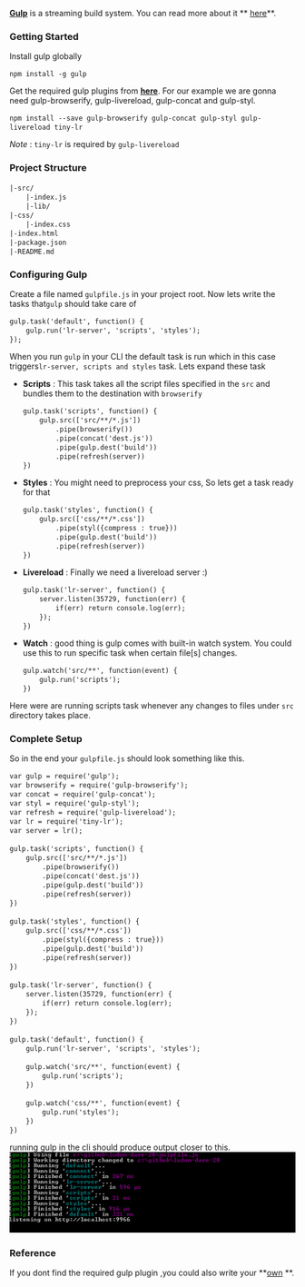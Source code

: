 **[Gulp][1]** is a streaming build system. You can read more about it **
[here][2]**.

### Getting Started

Install gulp globally 

    npm install -g gulp    

Get the required gulp plugins from **[here][3]**. For our example we are gonna
need gulp-browserify, gulp-livereload, gulp-concat and gulp-styl.

    npm install --save gulp-browserify gulp-concat gulp-styl gulp-livereload tiny-lr

*Note* : `tiny-lr` is required by `gulp-livereload`

### Project Structure

    |-src/
        |-index.js
        |-lib/
    |-css/
        |-index.css
    |-index.html
    |-package.json
    |-README.md

### Configuring Gulp

Create a file named `gulpfile.js` in your project root. Now lets write the
tasks that`gulp` should take care of

    gulp.task('default', function() {  
        gulp.run('lr-server', 'scripts', 'styles');
    });

When you run `gulp` in your CLI the default task is run which in this case
triggers`lr-server, scripts and styles` task. Lets expand these task

*   **Scripts** : This task takes all the script files specified in the `src`
    and bundles them to the destination with
   `browserify` 

        gulp.task('scripts', function() {  
            gulp.src(['src/**/*.js'])
                .pipe(browserify())
                .pipe(concat('dest.js'))
                .pipe(gulp.dest('build'))
                .pipe(refresh(server))
        })
    

*   **Styles** : You might need to preprocess your css, So lets get a task
    ready for that

        gulp.task('styles', function() {  
            gulp.src(['css/**/*.css'])
                .pipe(styl({compress : true}))
                .pipe(gulp.dest('build'))
                .pipe(refresh(server))
        })
    

*   **Livereload** : Finally we need a livereload server :)

        gulp.task('lr-server', function() {  
            server.listen(35729, function(err) {
                if(err) return console.log(err);
            });
        })
    

*   **Watch** : good thing is gulp comes with built-in watch system. You could
    use this to run specific task when certain file[s] changes.
   
        gulp.watch('src/**', function(event) {  
            gulp.run('scripts');
        })
        

Here were are running scripts task whenever any changes to files under `src`
directory takes place.

### Complete Setup

So in the end your `gulpfile.js` should look something like this. 

    var gulp = require('gulp');  
    var browserify = require('gulp-browserify');  
    var concat = require('gulp-concat');  
    var styl = require('gulp-styl');  
    var refresh = require('gulp-livereload');  
    var lr = require('tiny-lr');  
    var server = lr();
    
    gulp.task('scripts', function() {  
        gulp.src(['src/**/*.js'])
            .pipe(browserify())
            .pipe(concat('dest.js'))
            .pipe(gulp.dest('build'))
            .pipe(refresh(server))
    })
    
    gulp.task('styles', function() {  
        gulp.src(['css/**/*.css'])
            .pipe(styl({compress : true}))
            .pipe(gulp.dest('build'))
            .pipe(refresh(server))
    })
    
    gulp.task('lr-server', function() {  
        server.listen(35729, function(err) {
            if(err) return console.log(err);
        });
    })
    
    gulp.task('default', function() {  
        gulp.run('lr-server', 'scripts', 'styles');
    
        gulp.watch('src/**', function(event) {
            gulp.run('scripts');
        })
    
        gulp.watch('css/**', function(event) {
            gulp.run('styles');
        })
    })
    

running gulp in the cli should produce output closer to this.   
![Gulp][4]

### Reference

If you dont find the required gulp plugin ,you could also write your **[own][5]
**.

[1]: https://github.com/wearefractal/gulp
[2]: https://github.com/wearefractal/gulp/wiki
[3]: https://npmjs.org/browse/keyword/gulpplugin
[4]: img/KjSSZ.jpg
[5]: https://github.com/wearefractal/gulp/wiki/Writing-a-gulp-plugin
